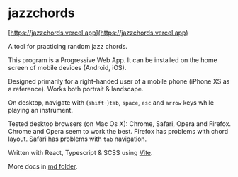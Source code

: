 # jazzchords

[https://jazzchords.vercel.app](https://jazzchords.vercel.app)

A tool for practicing random jazz chords.

This program is a Progressive Web App. It can be installed on the home screen of mobile devices (Android, iOS).

Designed primarily for a right-handed user of a mobile phone (iPhone XS as a reference). Works both portrait & landscape.

On desktop, navigate with (`shift`-)`tab`, `space`, `esc` and `arrow` keys while playing an instrument.

Tested desktop browsers (on Mac Os X): Chrome, Safari, Opera and Firefox. Chrome and Opera seem to work the best. Firefox has problems with chord layout. Safari has problems with `tab` navigation.

Written with React, Typescript & SCSS using [Vite](https://vitejs.dev).

More docs in [md folder](https://github.com/visahaarala/jazzchords/tree/main/md).
